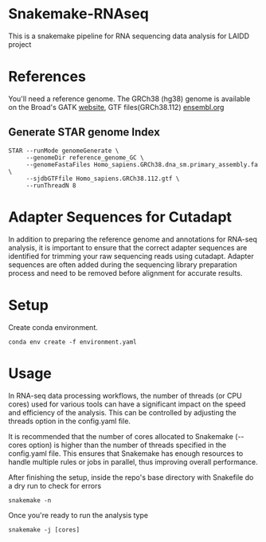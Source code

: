 # Snakemake-RNAseq

This is a snakemake pipeline for RNA sequencing data analysis for LAIDD project

# References

You'll need a reference genome. The GRCh38 (hg38) genome is available on the Broad's GATK [website](https://gatk.broadinstitute.org/hc/en-us/articles/360035890811-Resource-bundle), GTF files(GRCh38.112) [ensembl.org](https://ftp.ensembl.org/pub/release-112/gtf/homo_sapiens/)

## Generate STAR genome Index

```
STAR --runMode genomeGenerate \
     --genomeDir reference_genome_GC \
     --genomeFastaFiles Homo_sapiens.GRCh38.dna_sm.primary_assembly.fa \
     --sjdbGTFfile Homo_sapiens.GRCh38.112.gtf \
     --runThreadN 8
```

# Adapter Sequences for Cutadapt
In addition to preparing the reference genome and annotations for RNA-seq analysis, it is important to ensure that the correct adapter sequences are identified for trimming your raw sequencing reads using cutadapt. Adapter sequences are often added during the sequencing library preparation process and need to be removed before alignment for accurate results.

# Setup
Create conda environment.
```
conda env create -f environment.yaml
```
# Usage
In RNA-seq data processing workflows, the number of threads (or CPU cores) used for various tools can have a significant impact on the speed and efficiency of the analysis. This can be controlled by adjusting the threads option in the config.yaml file. 

It is recommended that the number of cores allocated to Snakemake (--cores option) is higher than the number of threads specified in the config.yaml file. This ensures that Snakemake has enough resources to handle multiple rules or jobs in parallel, thus improving overall performance.

After finishing the setup, inside the repo's base directory with Snakefile do a dry run to check for errors
```
snakemake -n
````
Once you're ready to run the analysis type

```
snakemake -j [cores]
```





